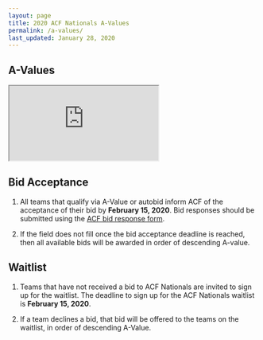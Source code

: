 ```yaml
---
layout: page
title: 2020 ACF Nationals A-Values
permalink: /a-values/
last_updated: January 28, 2020
---
```


## A-Values

<iframe src="https://docs.google.com/spreadsheets/d/e/2PACX-1vR49LYhUbsgrb_uasAkYqt71nIky1WVNyin86Ju-G9syj9WBhRTdscibgwewpjjb_jFIcdT5Dy255Q3/pubhtml?gid=1982943835&amp;single=true&amp;widget=true&amp;headers=false" class = 'a-values'></iframe>

## Bid Acceptance
1. All teams that qualify via A-Value or autobid inform ACF of the acceptance of their bid by **February 15, 2020**. Bid responses should be submitted using the [ACF bid response form](https://docs.google.com/forms/d/e/1FAIpQLSc9tkD2C6UsNZlkLu41AXalOEU05OFNRzxuAeTedlXNN8Z3Zg/viewform).

2. If the field does not fill once the bid acceptance deadline is reached, then all available bids will be awarded in order of descending A-value.

## Waitlist
1. Teams that have not received a bid to ACF Nationals are invited to sign up for the waitlist. The deadline to sign up for the ACF Nationals waitlist is **February 15, 2020**.

2. If a team declines a bid, that bid will be offered to the teams on the waitlist, in order of descending A-Value.
